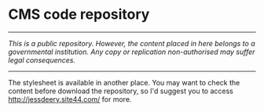 # CMS code repository

---

*This is a public repository. However, the content placed in here belongs to a governmental institution. Any copy or replication non-authorised may suffer legal consequences.*

---

The stylesheet is available in another place.
You may want to check the content before download the repository, so I'd suggest you to access <http://jessdeery.site44.com/> for more.
